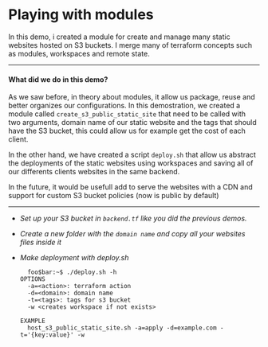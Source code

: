 # Playing with modules

In this demo, i created a module for create and manage many static websites hosted on S3 buckets. I merge many of terraform concepts such as modules, workspaces and remote state.

---
#### What did we do in this demo?

As we saw before, in theory about modules, it allow us package, reuse and better organizes our configurations.
In this demostration, we created a module called `create_s3_public_static_site` that need to be called with two arguments, domain name of our static website and the tags that should have the S3 bucket, this could allow us for example get the cost of each client.

In the other hand, we have created a script `deploy.sh` that allow us abstract the deployments of the static websites using workspaces and saving all of our differents clients websites in the same backend.

In the future, it would be usefull add to serve the websites with a CDN and support for custom S3 bucket policies (now is public by default)

---



* *Set up your S3 bucket in `backend.tf` like you did the previous demos.*
* *Create a new folder with the `domain name` and copy all your websites files inside it*
* *Make deployment with deploy.sh*
  ```console
    foo$bar:~$ ./deploy.sh -h
  OPTIONS
    -a=<action>: terraform action
    -d=<domain>: domain name
    -t=<tags>: tags for s3 bucket
    -w <creates workspace if not exists>

  EXAMPLE
    host_s3_public_static_site.sh -a=apply -d=example.com -t='{key:value}' -w
  ```
  
  ```console
  

  ```
